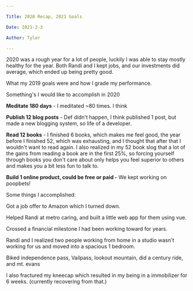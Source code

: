 ```yaml
---

Title: 2020 Recap, 2021 Goals

Date: 2021-2-3

Author: Tyler

---
```




2020 was a rough year for a lot of people, luckily I was able to stay mostly healthy for the year. Both Randi and I kept jobs, and our investments did average, which ended up being pretty good.



What my 2019 goals were and how I grade my performance.





Something\'s I would like to accomplish in 2020

**Meditate 180 days** - I meditated \~80 times. I think

**Publish 12 blog posts** - Def didn't happen, I think published 1 post, but made a new blogging system, so life of a developer.

**Read 12 books** - I finished 6 books, which makes me feel good, the year before I finished 52, which was exhausting, and I thought that after that I wouldn't want to read again. I also realized in my 52 book slog that a lot of the gains from reading a book are in the first 25%, so forcing yourself through books you don't care about only helps you feel superior to others and makes you a bit less fun to talk to.

**Build 1 online product, could be free or paid -** We kept working on poopbets!







Some things I accomplished:



Got a job offer to Amazon which I turned down.

Helped Randi at metro caring, and built a little web app for them using vue.

Crossed a financial milestone I had been working toward for years.

Randi and I realized two people working from home in a studio wasn't working for us and moved into a spacious 1 bedroom.

Biked independence pass, Vailpass, lookout mountain, did a century ride, and mt. evans



I also fractured my kneecap which resulted in my being in a immobilizer for 6 weeks. (currently recovering from that.)





